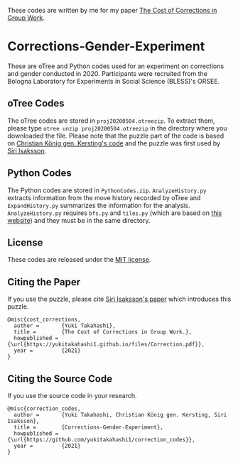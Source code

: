 These codes are written by me for my paper <a href="https://yukitakahashi1.github.io/files/Correction.pdf" target="_blank">The Cost of Corrections in Group Work</a>.

# Corrections-Gender-Experiment
These are oTree and Python codes used for an experiment on corrections and gender conducted in 2020. Participants were recruited from the Bologna Laboratory for Experiments in Social Science (BLESS)'s ORSEE.

## oTree Codes
The oTree codes are stored in ```proj20200504.otreezip```. To extract them, please type ```otree unzip proj20200504.otreezip``` in the directory where you downloaded the file. Please note that the puzzle part of the code is based on [Christian König gen. Kersting's code](https://github.com/chkgk/otree_slider_puzzle) and the puzzle was first used by [Siri Isaksson](https://github.com/siriisa/Econ-Puzzle-Experiment).

## Python Codes
The Python codes are stored in ```PythonCodes.zip```. ```AnalyzeHistory.py``` extracts information from the move history recorded by oTree and ```ExpandHistory.py``` summarizes the information for the analysis. ```AnalyzeHistory.py``` requires ```bfs.py``` and ```tiles.py``` (which are based on [this website](http://www.openbookproject.net/py4fun/tiles/tiles.html)) and they must be in the same directory. 

## License
These codes are released under the [MIT license](https://github.com/yukitakahashi1/correction_codes/blob/main/LICENSE).

## Citing the Paper
If you use the puzzle,  please cite [Siri Isaksson's paper](https://github.com/siriisa/Econ-Puzzle-Experiment) which introduces this puzzle.
```
@misc{cost_corrections,
  author =       {Yuki Takahashi},
  title =        {The Cost of Corrections in Group Work.},
  howpublished = {\url{https://yukitakahashi1.github.io/files/Correction.pdf}},
  year =         {2021}
}
```

## Citing the Source Code
If you use the source code in your research.
```
@misc{correction_codes,
  author =       {Yuki Takahashi, Christian König gen. Kersting, Siri Isaksson},
  title =        {Corrections-Gender-Experiment},
  howpublished = {\url{https://github.com/yukitakahashi1/correction_codes}},
  year =         {2021}
}
```




